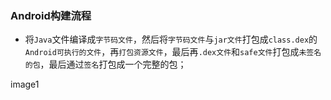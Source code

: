  ### Android构建流程
+ 将`Java`文件编译成`字节码文件`，然后将`字节码文件`与`jar文件`打包成`class.dex`的`Android可执行的文件`，再`打包资源文件`，最后再`.dex文件`和`safe文件`打包成`未签名的包`，最后通过`签名`打包成一个完整的包；

image1
